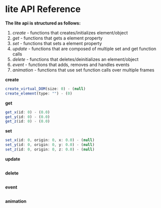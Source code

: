 # lite API Reference
**The lite api is structured as follows:**
1. *create* - functions that creates/initializes element/object
2. *get* - functions that gets a element property
3. *set* - functions that sets a element property
4. *update* - functions that are composed of multiple set and get function calls
5. *delete* - functions that deletes/deinitializes an element/object
6. *event* - functions that adds, removes and handles events 
7. *animation* - functions that use set function calls over multiple frames

**create**
```javascript
create_virtual_DOM(size: 0) - (null)
create_element(type: "") - (0)
```
**get**
```javascript
get_x(id: 0) - (0.0)
get_y(id: 0) - (0.0)
get_z(id: 0) - (0.0)
```
**set**
```javascript
set_x(id: 0, origin: 0, x: 0.0) - (null)
set_y(id: 0, origin: 0, y: 0.0) - (null)
set_z(id: 0, origin: 0, z: 0.0) - (null)
```
**update**
```javascript
```
**delete**
```javascript
```
**event**
```javascript
```
**animation**
```javascript
```
